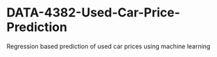 # DATA-4382-Used-Car-Price-Prediction
Regression based prediction of used car prices using machine learning
